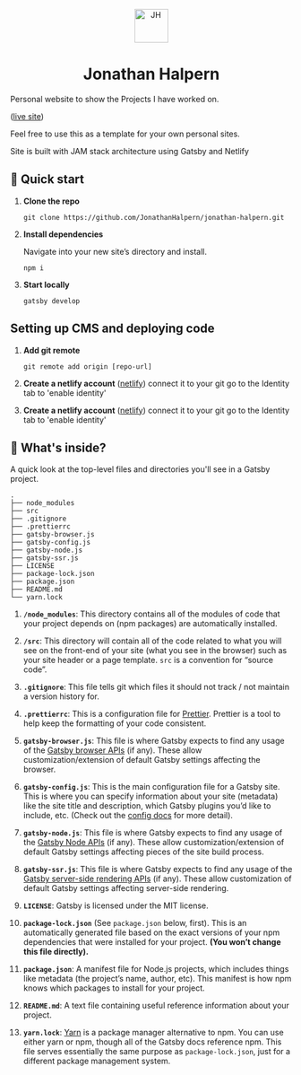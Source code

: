 <p align="center">
  <a href="https://www.gatsbyjs.org">
    <img alt="JH" src="https://www.jonathanhalpern.com/favicons/android-chrome-192x192.png" width="60" />
  </a>
</p>
<h1 align="center">
  Jonathan Halpern
</h1>

Personal website to show the Projects I have worked on.

([live site](https://www.jonathanhalpern.com/))

Feel free to use this as a template for your own personal sites.

Site is built with JAM stack architecture using Gatsby and Netlify


## 🚀 Quick start

1.  **Clone the repo**

    ```
    git clone https://github.com/JonathanHalpern/jonathan-halpern.git
    ```

1.  **Install dependencies**

    Navigate into your new site’s directory and install.

    ```
    npm i
    ```
 
1.  **Start locally**

    ```
    gatsby develop
    ```
    
## Setting up CMS and deploying code

1.  **Add git remote**
     ```
    git remote add origin [repo-url]
    ```

1.  **Create a netlify account**
    ([netlify](https://app.netlify.com))
    connect it to your git
    go to the Identity tab to 'enable identity'
    
1.  **Create a netlify account**
    ([netlify](https://app.netlify.com))
    connect it to your git
    go to the Identity tab to 'enable identity'
    
    
## 🧐 What's inside?

A quick look at the top-level files and directories you'll see in a Gatsby project.

    .
    ├── node_modules
    ├── src
    ├── .gitignore
    ├── .prettierrc
    ├── gatsby-browser.js
    ├── gatsby-config.js
    ├── gatsby-node.js
    ├── gatsby-ssr.js
    ├── LICENSE
    ├── package-lock.json
    ├── package.json
    ├── README.md
    └── yarn.lock

  1.  **`/node_modules`**: This directory contains all of the modules of code that your project depends on (npm packages) are automatically installed.  
  
  2.  **`/src`**: This directory will contain all of the code related to what you will see on the front-end of your site (what you see in the browser) such as your site header or a page template. `src` is a convention for “source code”.
  
  3.  **`.gitignore`**: This file tells git which files it should not track / not maintain a version history for.
  
  4.  **`.prettierrc`**: This is a configuration file for [Prettier](https://prettier.io/). Prettier is a tool to help keep the formatting of your code consistent.
  
  5.  **`gatsby-browser.js`**: This file is where Gatsby expects to find any usage of the [Gatsby browser APIs](https://www.gatsbyjs.org/docs/browser-apis/) (if any). These allow customization/extension of default Gatsby settings affecting the browser.
  
  6.  **`gatsby-config.js`**: This is the main configuration file for a Gatsby site. This is where you can specify information about your site (metadata) like the site title and description, which Gatsby plugins you’d like to include, etc. (Check out the [config docs](https://www.gatsbyjs.org/docs/gatsby-config/) for more detail).
  
  7.  **`gatsby-node.js`**: This file is where Gatsby expects to find any usage of the [Gatsby Node APIs](https://www.gatsbyjs.org/docs/node-apis/) (if any). These allow customization/extension of default Gatsby settings affecting pieces of the site build process.
  
  8.  **`gatsby-ssr.js`**: This file is where Gatsby expects to find any usage of the [Gatsby server-side rendering APIs](https://www.gatsbyjs.org/docs/ssr-apis/) (if any). These allow customization of default Gatsby settings affecting server-side rendering.
  
  9.  **`LICENSE`**: Gatsby is licensed under the MIT license.
  
  10.  **`package-lock.json`** (See `package.json` below, first). This is an automatically generated file based on the exact versions of your npm dependencies that were installed for your project. **(You won’t change this file directly).**
  
  11.  **`package.json`**: A manifest file for Node.js projects, which includes things like metadata (the project’s name, author, etc). This manifest is how npm knows which packages to install for your project.
  
  12.  **`README.md`**: A text file containing useful reference information about your project.
  
  13.  **`yarn.lock`**: [Yarn](https://yarnpkg.com/) is a package manager alternative to npm. You can use either yarn or npm, though all of the Gatsby docs reference npm.  This file serves essentially the same purpose as `package-lock.json`, just for a different package management system.
